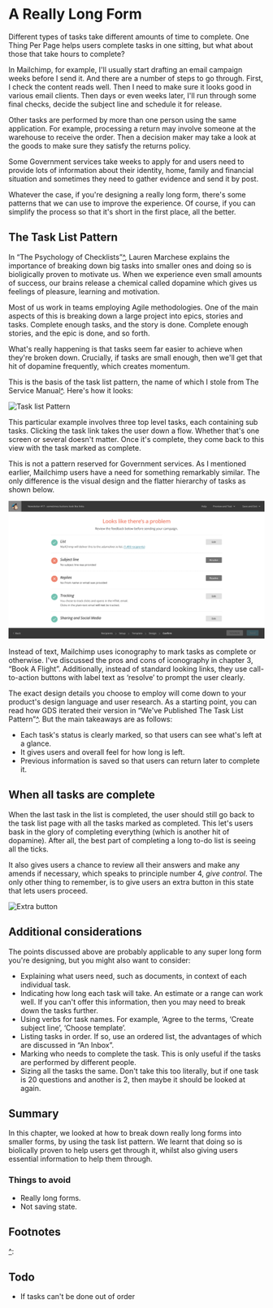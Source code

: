 # A Really Long Form

Different types of tasks take different amounts of time to complete. One Thing Per Page helps users complete tasks in one sitting, but what about those that take hours to complete?

In Mailchimp, for example, I'll usually start drafting an email campaign weeks before I send it. And there are a number of steps to go through. First, I check the content reads well. Then I need to make sure it looks good in various email clients. Then days or even weeks later, I'll run through some final checks, decide the subject line and schedule it for release.

Other tasks are performed by more than one person using the same application. For example, processing a return may involve someone at the warehouse to receive the order. Then a decision maker may take a look at the goods to make sure they satisfy the returns policy.

Some Government services take weeks to apply for and users need to provide lots of information about their identity, home, family and financial situation and sometimes they need to gather evidence and send it by post.

Whatever the case, if you're designing a really long form, there's some patterns that we can use to improve the experience. Of course, if you can simplify the process so that it's short in the first place, all the better.

## The Task List Pattern

In “The Psychology of Checklists”[^], Lauren Marchese explains the importance of breaking down big tasks into smaller ones and doing so is bioligically proven to motivate us. When we experience even small amounts of success, our brains release a chemical called dopamine which gives us feelings of pleasure, learning and motivation.

Most of us work in teams employing Agile methodologies. One of the main aspects of this is breaking down a large project into epics, stories and tasks. Complete enough tasks, and the story is done. Complete enough stories, and the epic is done, and so forth.

What's really happening is that tasks seem far easier to achieve when they're broken down. Crucially, if tasks are small enough, then we'll get that hit of dopamine frequently, which creates momentum.

This is the basis of the task list pattern, the name of which I stole from The Service Manual[^]. Here's how it looks:

![Task list Pattern](.)

This particular example involves three top level tasks, each containing sub tasks. Clicking the task link takes the user down a flow. Whether that's one screen or several doesn't matter. Once it's complete, they come back to this view with the task marked as complete.

This is not a pattern reserved for Government services. As I mentioned earlier, Mailchimp users have a need for something remarkably similar. The only difference is the visual design and the flatter hierarchy of tasks as shown below.

![Mailchimp](./images/mailchimp_task_list.png)

Instead of text, Mailchimp uses iconography to mark tasks as complete or otherwise. I've discussed the pros and cons of iconography in chapter 3, “Book A Flight”. Additionally, instead of standard looking links, they use call-to-action buttons with label text as ‘resolve’ to prompt the user clearly.

The exact design details you choose to employ will come down to your product's design language and user research. As a starting point, you can read how GDS iterated their version in “We've Published The Task List Pattern”[^]. But the main takeaways are as follows:

- Each task's status is clearly marked, so that users can see what's left at a glance.
- It gives users and overall feel for how long is left.
- Previous information is saved so that users can return later to complete it.

## When all tasks are complete

When the last task in the list is completed, the user should still go back to the task list page with all the tasks marked as completed. This let's users bask in the glory of completing everything (which is another hit of dopamine). After all, the best part of completing a long to-do list is seeing all the ticks.

It also gives users a chance to review all their answers and make any amends if necessary, which speaks to principle number 4, *give control*. The only other thing to remember, is to give users an extra button in this state that lets users proceed.

![Extra button](.)

## Additional considerations

The points discussed above are probably applicable to any super long form you're designing, but you might also want to consider:

- Explaining what users need, such as documents, in context of each individual task.
- Indicating how long each task will take. An estimate or a range can work well. If you can't offer this information, then you may need to break down the tasks further.
- Using verbs for task names. For example, ‘Agree to the terms, ‘Create subject line’, ‘Choose template’.
- Listing tasks in order. If so, use an ordered list, the advantages of which are discussed in “An Inbox”.
- Marking who needs to complete the task. This is only useful if the tasks are performed by different people.
- Sizing all the tasks the same. Don't take this too literally, but if one task is 20 questions and another is 2, then maybe it should be looked at again.

## Summary

In this chapter, we looked at how to break down really long forms into smaller forms, by using the task list pattern. We learnt that doing so is biolically proven to help users get through it, whilst also giving users essential information to help them through.

### Things to avoid

- Really long forms.
- Not saving state.

## Footnotes

[^]: https://designnotes.blog.gov.uk/2017/04/04/weve-published-the-task-list-pattern/
[^]: Mailchimp
[^]:

## Todo

- If tasks can't be done out of order